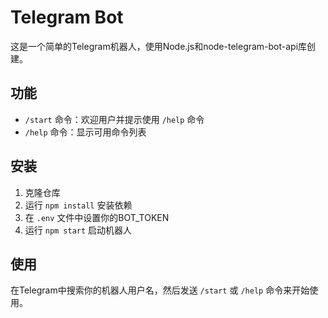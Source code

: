 # Telegram Bot

这是一个简单的Telegram机器人，使用Node.js和node-telegram-bot-api库创建。

## 功能

- `/start` 命令：欢迎用户并提示使用 `/help` 命令
- `/help` 命令：显示可用命令列表

## 安装

1. 克隆仓库
2. 运行 `npm install` 安装依赖
3. 在 `.env` 文件中设置你的BOT_TOKEN
4. 运行 `npm start` 启动机器人

## 使用

在Telegram中搜索你的机器人用户名，然后发送 `/start` 或 `/help` 命令来开始使用。